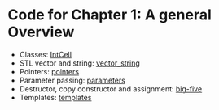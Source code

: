 # Code for Chapter 1: A general Overview


* Classes: [IntCell](IntCell)
* STL vector and string: [vector_string](vector_string)
* Pointers: [pointers](pointers)
* Parameter passing: [parameters](parameters)
* Destructor, copy constructor and assignment: [big-five](big-five)
* Templates: [templates](templates)
